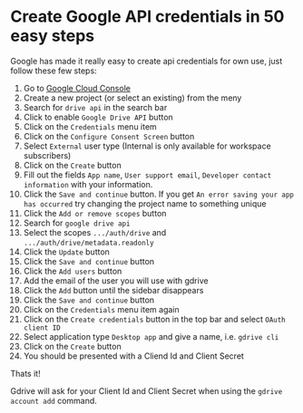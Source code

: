 # Create Google API credentials in 50 easy steps

Google has made it really easy to create api credentials for own use, just follow these few steps:

1. Go to [Google Cloud Console](https://console.cloud.google.com/)
2. Create a new project (or select an existing) from the meny
3. Search for `drive api` in the search bar
4. Click to enable `Google Drive API` button
5. Click on the `Credentials` menu item
6. Click on the `Configure Consent Screen` button
7. Select `External` user type (Internal is only available for workspace subscribers)
8. Click on the `Create` button
9. Fill out the fields `App name`, `User support email`, `Developer contact information` with your information.
10. Click the `Save and continue` button. If you get `An error saving your app has occurred` try changing the project name to something unique
11. Click the `Add or remove scopes` button
12. Search for `google drive api`
13. Select the scopes `.../auth/drive` and `.../auth/drive/metadata.readonly`
14. Click the `Update` button
15. Click the `Save and continue` button
16. Click the `Add users` button
17. Add the email of the user you will use with gdrive
18. Click the `Add` button until the sidebar disappears
19. Click the `Save and continue` button
20. Click on the `Credentials` menu item again
21. Click on the `Create credentials` button in the top bar and select `OAuth client ID`
22. Select application type `Desktop app` and give a name, i.e. `gdrive cli`
23. Click on the `Create` button
24. You should be presented with a Cliend Id and Client Secret


Thats it!

Gdrive will ask for your Client Id and Client Secret when using the `gdrive account add` command.
